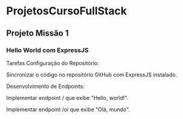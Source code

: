# ProjetosCursoFullStack

## Projeto Missão 1
### Hello World com ExpressJS
Tarefas
Configuração do Repositório:

Sincronizar o código no repositório GitHub com ExpressJS instalado.

Desenvolvimento de Endpoints:

Implementar endpoint / que exibe "Hello, world!".

Implementar endpoint /oi que exibe "Olá, mundo".

